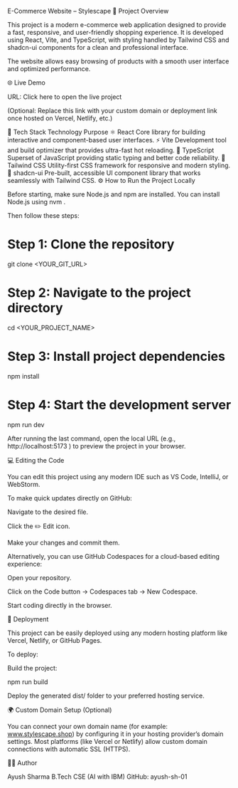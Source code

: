 E-Commerce Website – Stylescape
📖 Project Overview

This project is a modern e-commerce web application designed to provide a fast, responsive, and user-friendly shopping experience.
It is developed using React, Vite, and TypeScript, with styling handled by Tailwind CSS and shadcn-ui components for a clean and professional interface.

The website allows easy browsing of products with a smooth user interface and optimized performance.

🌐 Live Demo

URL: Click here to open the live project

(Optional: Replace this link with your custom domain or deployment link once hosted on Vercel, Netlify, etc.)

🧩 Tech Stack
Technology	Purpose
⚛️ React	Core library for building interactive and component-based user interfaces.
⚡ Vite	Development tool and build optimizer that provides ultra-fast hot reloading.
🧠 TypeScript	Superset of JavaScript providing static typing and better code reliability.
🎨 Tailwind CSS	Utility-first CSS framework for responsive and modern styling.
💎 shadcn-ui	Pre-built, accessible UI component library that works seamlessly with Tailwind CSS.
⚙️ How to Run the Project Locally

Before starting, make sure Node.js and npm are installed.
You can install Node.js using nvm
.

Then follow these steps:

# Step 1: Clone the repository
git clone <YOUR_GIT_URL>

# Step 2: Navigate to the project directory
cd <YOUR_PROJECT_NAME>

# Step 3: Install project dependencies
npm install

# Step 4: Start the development server
npm run dev


After running the last command, open the local URL (e.g., http://localhost:5173
) to preview the project in your browser.

💻 Editing the Code

You can edit this project using any modern IDE such as VS Code, IntelliJ, or WebStorm.

To make quick updates directly on GitHub:

Navigate to the desired file.

Click the ✏️ Edit icon.

Make your changes and commit them.

Alternatively, you can use GitHub Codespaces for a cloud-based editing experience:

Open your repository.

Click on the Code button → Codespaces tab → New Codespace.

Start coding directly in the browser.

🚀 Deployment

This project can be easily deployed using any modern hosting platform like Vercel, Netlify, or GitHub Pages.

To deploy:

Build the project:

npm run build


Deploy the generated dist/ folder to your preferred hosting service.

🌍 Custom Domain Setup (Optional)

You can connect your own domain name (for example: www.stylescape.shop) by configuring it in your hosting provider’s domain settings.
Most platforms (like Vercel or Netlify) allow custom domain connections with automatic SSL (HTTPS).

👨‍💻 Author

Ayush Sharma
B.Tech CSE (AI with IBM)
GitHub: ayush-sh-01
